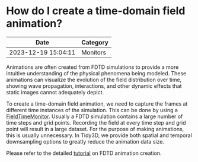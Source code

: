 # How do I create a time-domain field animation?

| Date       | Category    |
|------------|-------------|
| 2023-12-19 15:04:11 | Monitors |


Animations are often created from FDTD simulations to provide a more intuitive understanding of the physical phenomena being modeled. These animations can visualize the evolution of the field distribution over time, showing wave propagation, interactions, and other dynamic effects that static images cannot adequately depict. 

To create a time-domain field animation, we need to capture the frames at different time instances of the simulation. This can be done by using a [FieldTimeMonitor](https://docs.flexcompute.com/projects/tidy3d/en/stable/_autosummary/tidy3d.FieldTimeMonitor.html). Usually a FDTD simulation contains a large number of time steps and grid points. Recording the field at every time step and grid point will result in a large dataset. For the purpose of making animations, this is usually unnecessary. In Tidy3D, we provide both spatial and temporal downsampling options to greatly reduce the animation data size.

Please refer to the detailed [tutorial](https://www.flexcompute.com/tidy3d/examples/notebooks/AnimationTutorial/) on FDTD animation creation.
